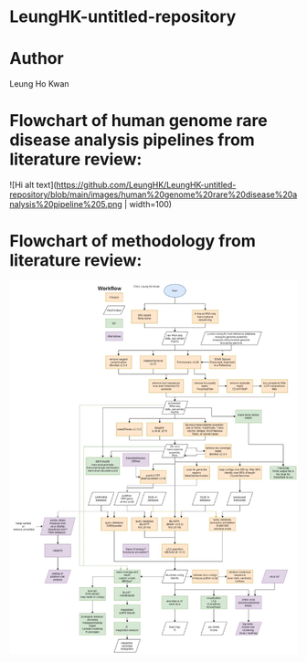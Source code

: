 # LeungHK-untitled-repository

# Author
Leung Ho Kwan

# Flowchart of human genome rare disease analysis pipelines from literature review:
![Hi alt text](https://github.com/LeungHK/LeungHK-untitled-repository/blob/main/images/human%20genome%20rare%20disease%20analysis%20pipeline%205.png | width=100)

# Flowchart of methodology from literature review:
![Hi alt text](https://github.com/LeungHK/MVP/blob/main/mosq%20virome%20workflow.jpg)
